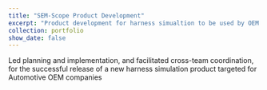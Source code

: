 ```yaml
---
title: "SEM-Scope Product Development"
excerpt: "Product development for harness simualtion to be used by OEM companies"
collection: portfolio
show_date: false
---
```


Led planning and implementation, and facilitated cross-team coordination, for the successful release of a new harness simulation product targeted for Automotive OEM companies